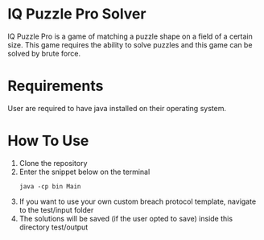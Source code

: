# IQ Puzzle Pro Solver
IQ Puzzle Pro is a game of matching a puzzle shape on a field of a certain size. This game requires the ability to solve puzzles and this game can be solved by brute force.

# Requirements
User are required to have java installed on their operating system.

# How To Use
1. Clone the repository
2. Enter the snippet below on the terminal
   ```
   java -cp bin Main
   ```
4. If you want to use your own custom breach protocol template, navigate to the test/input folder
5. The solutions will be saved (if the user opted to save) inside this directory test/output
